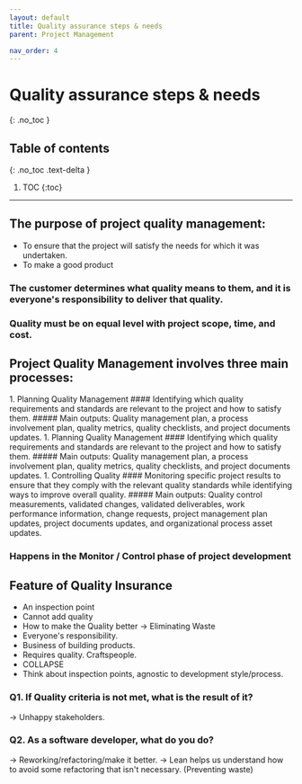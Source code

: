 ```yaml
---
layout: default
title: Quality assurance steps & needs
parent: Project Management

nav_order: 4
---
```


# Quality assurance steps & needs
{: .no_toc }

## Table of contents
{: .no_toc .text-delta }

1. TOC
{:toc}

---

## The purpose of project quality management:
* To ensure that the project will satisfy the needs for which it was undertaken. 
* To make a good product

### The customer determines what quality means to them, and it is everyone's responsibility to deliver that quality.

### Quality must be on equal level with project scope, time, and cost.

## Project Quality Management involves three main processes:
<div class="code-example" markdown="1">
1. Planning Quality Management 
#### Identifying which quality requirements and standards are relevant to the project and how to satisfy them.
##### Main outputs: Quality management plan, a process involvement plan, quality metrics, quality checklists, and project documents updates.
1. Planning Quality Management 
#### Identifying which quality requirements and standards are relevant to the project and how to satisfy them.
##### Main outputs: Quality management plan, a process involvement plan, quality metrics, quality checklists, and project documents updates.
1. Controlling Quality 
#### Monitoring specific project results to ensure that they comply with the relevant quality standards while identifying ways to improve overall quality.
##### Main outputs: Quality control measurements, validated changes, validated deliverables, work performance information, change requests, project management plan updates, project documents updates, and organizational process asset updates.
</div>


### Happens in the Monitor / Control phase of project development

## Feature of  Quality Insurance 
* An inspection point
* Cannot add quality
* How to make the Quality better -> Eliminating Waste
* Everyone's responsibility.
* Business of building products.
* Requires quality. Craftspeople.
* COLLAPSE
* Think about inspection points, agnostic to development style/process. 

### Q1. If Quality criteria is not met, what is the result of it? 
 ->  Unhappy stakeholders. 
### Q2. As a software developer, what do you do?

 -> Reworking/refactoring/make it better.
 -> Lean helps us understand how to avoid some refactoring that isn't necessary. (Preventing waste)
